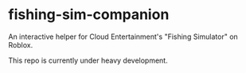 # fishing-sim-companion
An interactive helper for Cloud Entertainment's "Fishing Simulator" on Roblox.

This repo is currently under heavy development.
